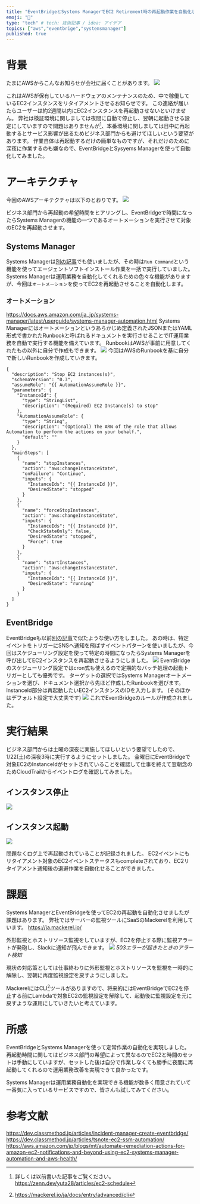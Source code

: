```yaml
---
title: "EventBridgeとSystems ManagerでEC2 Retirement時の再起動作業を自動化してみた"
emoji: "🐁"
type: "tech" # tech: 技術記事 / idea: アイデア
topics: ["aws","eventbrige","systemsmanager"]
published: true
---
```

# 背景
たまにAWSからこんなお知らせが会社に届くことがあります。
![](/images/eventbridge-ssm-ec2retirement/image1.jpg)

これはAWSが保有しているハードウェアのメンテナンスのため、中で稼働しているEC2インスタンスをリタイアメントさせるお知らせです。
この連絡が届いたらユーザーは約2週間以内にEC2インスタンスを再起動させないといけません。
弊社は検証環境に関しましては夜間に自動で停止し、翌朝に起動させる設定にしていますので問題はありませんが[^1]、本番環境に関しましては日中に再起動するとサービス影響が出るためビジネス部門からも避けてほしいという要望があります。
作業自体は再起動するだけの簡単なものですが、それだけのために深夜に作業するのも嫌なので、EventBridgeとSysyems Managerを使って自動化してみました。
[^1]: 詳しくは以前書いた記事をご覧ください。https://zenn.dev/yuta28/articles/ec2-schedule

# アーキテクチャ
今回のAWSアーキテクチャは以下のとおりです。
![](/images/eventbridge-ssm-ec2retirement/image2.png)

ビジネス部門から再起動の希望時間をヒアリングし、EventBridgeで時間になったらSystems Managerの機能の一つであるオートメーションを実行させて対象のEC2を再起動させます。

## Systems Manager
Systems Managerは[別の記事](https://zenn.dev/yuta28/articles/ssm-cloudwatch-get)でも使いましたが、その時は`Run Command`という機能を使ってエージェントソフトインストール作業を一括で実行していました。
Systems Managerは運用業務を自動化してくれるための色々な機能がありますが、今回は`オートメーション`を使ってEC2を再起動させることを自動化します。
### オートメーション
https://docs.aws.amazon.com/ja_jp/systems-manager/latest/userguide/systems-manager-automation.html
Systems Managerにはオートメーションというあらかじめ定義されたJSONまたはYAML形式で書かれたRunbookと呼ばれるドキュメントを実行させることでIT運用業務を自動で実行する機能を備えています。
RunbookはAWSが事前に用意してくれたもの以外に自分で作成もできます。
![](/images/eventbridge-ssm-ec2retirement/image4.png)
今回はAWSのRunbookを基に自分で新しいRunbookを作成していきます。

```json:EC2Retirement
{
  "description": "Stop EC2 instances(s)",
  "schemaVersion": "0.3",
  "assumeRole": "{{ AutomationAssumeRole }}",
  "parameters": {
    "InstanceId": {
      "type": "StringList",
      "description": "(Required) EC2 Instance(s) to stop"
    },
    "AutomationAssumeRole": {
      "type": "String",
      "description": "(Optional) The ARN of the role that allows Automation to perform the actions on your behalf.",
      "default": ""
    }
  },
  "mainSteps": [
    {
      "name": "stopInstances",
      "action": "aws:changeInstanceState",
      "onFailure": "Continue",
      "inputs": {
        "InstanceIds": "{{ InstanceId }}",
        "DesiredState": "stopped"
      }
    },
    {
      "name": "forceStopInstances",
      "action": "aws:changeInstanceState",
      "inputs": {
        "InstanceIds": "{{ InstanceId }}",
        "CheckStateOnly": false,
        "DesiredState": "stopped",
        "Force": true
      }
    },
    {
      "name": "startInstances",
      "action": "aws:changeInstanceState",
      "inputs": {
        "InstanceIds": "{{ InstanceId }}",
        "DesiredState": "running"
      }
    }
  ]
}
```

## EventBridge
EventBridgeも以前[別の記事](https://zenn.dev/yuta28/articles/eventbridge-slack)で似たような使い方をしました。
あの時は、特定イベントをトリガーにSNSへ通知を飛ばすイベントパターンを使いましたが、今回はスケジューリング設定を使って特定の時間になったらSystems Managerを呼び出してEC2インスタンスを再起動させるようにしました。
![](/images/eventbridge-ssm-ec2retirement/image3.png)
EventBridgeのスケジューリング設定ではcron式も使えるので定期的なバッチ処理の起動トリガーとしても優秀です。
ターゲットの選択ではSystems Managerオートメーションを選び、ドキュメント選択から先ほど作成したRunbookを選びます。
InstanceId部分は再起動したいEC2インスタンスのIDを入力します。
(そのほかはデフォルト設定で大丈夫です)
![](/images/eventbridge-ssm-ec2retirement/image5.png)
これでEventBridgeのルールが作成されました。

# 実行結果
ビジネス部門からは土曜の深夜に実施してほしいという要望でしたので、1/22(土)の深夜3時に実行するようにセットしました。
金曜日にEventBridgeで対象EC2のInstanceIdがセットされていることを確認して仕事を終えて翌朝念のためCloudTrailからイベントログを確認してみました。
## インスタンス停止
![](/images/eventbridge-ssm-ec2retirement/image6.png)
## インスタンス起動
![](/images/eventbridge-ssm-ec2retirement/image7.png)

問題なくログ上で再起動されていることが記録されました。
EC2イベントにもリタイアメント対象のEC2イベントステータスもcompleteされており、EC2リタイアメント通知後の退避作業を自動化せることができました。

# 課題
Systems ManagerとEventBridgeを使ってEC2の再起動を自動化させましたが課題はあります。
弊社ではサーバーの監視ツールにSaaSのMackerelを利用しています。
https://ja.mackerel.io/

外形監視とホストリソース監視をしていますが、EC2を停止する際に監視アラートが発砲し、Slackに通知が飛んできます。
![](/images/eventbridge-ssm-ec2retirement/image8.png)
*503エラーが起きたときのアラート検知*

現状の対応策としては仕事終わりに外形監視とホストリソースを監視を一時的に解除し、翌朝に再度監視設定を戻すようにしました。

MackerelにはCLI[^2]ツールがありますので、将来的にはEventBridgeでEC2を停止する前にLambdaで対象EC2の監視設定を解除して、起動後に監視設定を元に戻すような運用にしていきたいと考えています。
[^2]: https://mackerel.io/ja/docs/entry/advanced/cli

# 所感
EventBridgeとSystems Managerを使って定常作業の自動化を実現しました。
再起動時間に関してはビジネス部門の希望によって異なるのでEC2と時間のセットは手動にしていますが、セットした後は自分で作業しなくても勝手に夜間に再起動してくれるので運用業務改善を実現できて良かったです。

Systems Managerは運用業務自動化を実現できる機能が数多く用意されていて一番気に入っているサービスですので、皆さんも試してみてください。

# 参考文献
https://dev.classmethod.jp/articles/incident-manager-create-eventbridge/
https://dev.classmethod.jp/articles/tsnote-ec2-ssm-automation/
https://aws.amazon.com/jp/blogs/mt/automate-remediation-actions-for-amazon-ec2-notifications-and-beyond-using-ec2-systems-manager-automation-and-aws-health/